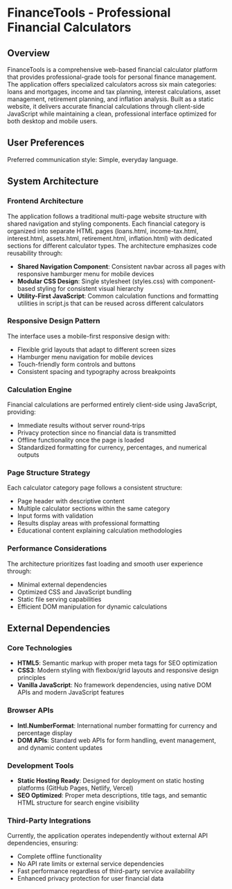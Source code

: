 # FinanceTools - Professional Financial Calculators

## Overview

FinanceTools is a comprehensive web-based financial calculator platform that provides professional-grade tools for personal finance management. The application offers specialized calculators across six main categories: loans and mortgages, income and tax planning, interest calculations, asset management, retirement planning, and inflation analysis. Built as a static website, it delivers accurate financial calculations through client-side JavaScript while maintaining a clean, professional interface optimized for both desktop and mobile users.

## User Preferences

Preferred communication style: Simple, everyday language.

## System Architecture

### Frontend Architecture
The application follows a traditional multi-page website structure with shared navigation and styling components. Each financial category is organized into separate HTML pages (loans.html, income-tax.html, interest.html, assets.html, retirement.html, inflation.html) with dedicated sections for different calculator types. The architecture emphasizes code reusability through:

- **Shared Navigation Component**: Consistent navbar across all pages with responsive hamburger menu for mobile devices
- **Modular CSS Design**: Single stylesheet (styles.css) with component-based styling for consistent visual hierarchy
- **Utility-First JavaScript**: Common calculation functions and formatting utilities in script.js that can be reused across different calculators

### Responsive Design Pattern
The interface uses a mobile-first responsive design with:
- Flexible grid layouts that adapt to different screen sizes
- Hamburger menu navigation for mobile devices
- Touch-friendly form controls and buttons
- Consistent spacing and typography across breakpoints

### Calculation Engine
Financial calculations are performed entirely client-side using JavaScript, providing:
- Immediate results without server round-trips
- Privacy protection since no financial data is transmitted
- Offline functionality once the page is loaded
- Standardized formatting for currency, percentages, and numerical outputs

### Page Structure Strategy
Each calculator category page follows a consistent structure:
- Page header with descriptive content
- Multiple calculator sections within the same category
- Input forms with validation
- Results display areas with professional formatting
- Educational content explaining calculation methodologies

### Performance Considerations
The architecture prioritizes fast loading and smooth user experience through:
- Minimal external dependencies
- Optimized CSS and JavaScript bundling
- Static file serving capabilities
- Efficient DOM manipulation for dynamic calculations

## External Dependencies

### Core Technologies
- **HTML5**: Semantic markup with proper meta tags for SEO optimization
- **CSS3**: Modern styling with flexbox/grid layouts and responsive design principles
- **Vanilla JavaScript**: No framework dependencies, using native DOM APIs and modern JavaScript features

### Browser APIs
- **Intl.NumberFormat**: International number formatting for currency and percentage display
- **DOM APIs**: Standard web APIs for form handling, event management, and dynamic content updates

### Development Tools
- **Static Hosting Ready**: Designed for deployment on static hosting platforms (GitHub Pages, Netlify, Vercel)
- **SEO Optimized**: Proper meta descriptions, title tags, and semantic HTML structure for search engine visibility

### Third-Party Integrations
Currently, the application operates independently without external API dependencies, ensuring:
- Complete offline functionality
- No API rate limits or external service dependencies
- Fast performance regardless of third-party service availability
- Enhanced privacy protection for user financial data